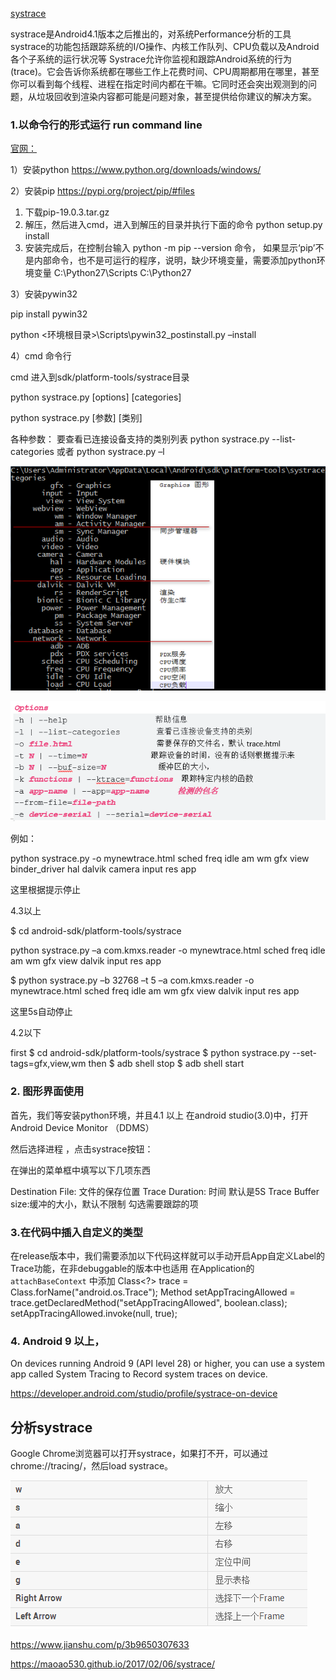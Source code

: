 
[systrace](http://developer.android.com/tools/debugging/systrace.html)

systrace是Android4.1版本之后推出的，对系统Performance分析的工具
systrace的功能包括跟踪系统的I/O操作、内核工作队列、CPU负载以及Android各个子系统的运行状况等
Systrace允许你监视和跟踪Android系统的行为(trace)。它会告诉你系统都在哪些工作上花费时间、CPU周期都用在哪里，甚至你可以看到每个线程、进程在指定时间内都在干嘛。它同时还会突出观测到的问题，从垃圾回收到渲染内容都可能是问题对象，甚至提供给你建议的解决方案。


### 1.以命令行的形式运行 run command line

[官网：](http://developer.android.com/tools/help/systrace.html#options)

1）安装python
https://www.python.org/downloads/windows/

2）安装pip
https://pypi.org/project/pip/#files
1.	下载pip-19.0.3.tar.gz
2.	解压，然后进入cmd，进入到解压的目录并执行下面的命令
python setup.py install
3.	安装完成后，在控制台输入 python -m pip --version 命令，
如果显示‘pip’不是内部命令，也不是可运行的程序，说明，缺少环境变量，需要添加python环境变量
C:\Python27\Scripts
C:\Python27

3）安装pywin32

pip install pywin32

python <环境根目录>\Scripts\pywin32_postinstall.py –install

4）cmd 命令行

cmd 进入到sdk/platform-tools/systrace目录

python systrace.py [options] [categories]

python systrace.py [参数] [类别]

各种参数：
要查看已连接设备支持的类别列表
python systrace.py --list-categories 或者
python systrace.py –l

![](https://github.com/fumeidonga/markdownPic/blob/master/performance/systrace_1.png?raw=true)


![](https://github.com/fumeidonga/markdownPic/blob/master/performance/systrace_3.png?raw=true)

例如：

python systrace.py -o mynewtrace.html sched freq idle am wm gfx view binder_driver hal dalvik camera input res app

这里根据提示停止



4.3以上

$ cd android-sdk/platform-tools/systrace

python systrace.py –a com.kmxs.reader -o mynewtrace.html sched freq idle am wm gfx view dalvik input res app

$ python systrace.py –b 32768 –t 5 –a com.kmxs.reader -o mynewtrace.html sched freq idle am wm gfx view dalvik input res app

这里5s自动停止


4.2以下

first
$ cd android-sdk/platform-tools/systrace
$ python systrace.py --set-tags=gfx,view,wm
then
$ adb shell stop
$ adb shell start

### 2. 图形界面使用
首先，我们等安装python环境，并且4.1 以上
在android studio(3.0)中，打开Android Device Monitor （DDMS）

然后选择进程 ，点击systrace按钮：

在弹出的菜单框中填写以下几项东西


Destination File: 文件的保存位置
Trace Duration: 时间 默认是5S
Trace Buffer size:缓冲的大小，默认不限制
勾选需要跟踪的项

### 3.在代码中插入自定义的类型

在release版本中，我们需要添加以下代码这样就可以手动开启App自定义Label的Trace功能，在非debuggable的版本中也适用
在Application的`attachBaseContext` 中添加
Class<?> trace = Class.forName("android.os.Trace");
Method setAppTracingAllowed = trace.getDeclaredMethod("setAppTracingAllowed", boolean.class);
setAppTracingAllowed.invoke(null, true);

### 4. Android 9 以上，
On devices running Android 9 (API level 28) or higher, you can use a system app called System Tracing to Record system traces on device.

https://developer.android.com/studio/profile/systrace-on-device




## 分析systrace
Google Chrome浏览器可以打开systrace，如果打不开，可以通过chrome://tracing/，然后load systrace。

![](https://github.com/fumeidonga/markdownPic/blob/master/performance/systrace_2.png?raw=true)


https://www.jianshu.com/p/3b9650307633

https://maoao530.github.io/2017/02/06/systrace/


























